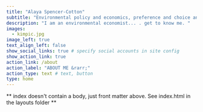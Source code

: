 ```yaml
---
title: "Alaya Spencer-Cotton"
subtitle: "Environmental policy and economics, preference and choice analysis, renewable energy and offshore wind policy"
description: "I am an environmental economist... . get to know me. "
images:
  - kimpic.jpg
image_left: true
text_align_left: false
show_social_links: true # specify social accounts in site config
show_action_link: true
action_link: /about
action_label: "ABOUT ME &rarr;"
action_type: text # text, button
type: home
---
```


** index doesn't contain a body, just front matter above.
See index.html in the layouts folder **
